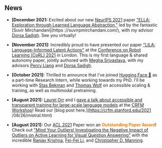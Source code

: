 ## News

- **[December 2021:** Excited about our new [NeurIPS 2021](https://nips.cc/) paper ["ELLA: Exploration through Learned
 Language Abstraction,"](https://arxiv.org/abs/2103.05825) led by the fantastic [Suvir Mirchandani](https
 ://suvirpmirchandani.com/), with my advisor [Dorsa Sadigh](https://dorsa.fyi/). See you virtually!

- **[November 2021]:** Incredibly proud to have presented our paper ["LILA: Language-Informed Latent Actions"](https://arxiv.org/abs/2111.03205) 
at the [Conference on Robot Learning (CoRL) 2021](https://www.robot-learning.org/) in London. This is my first language
 & shared autonomy paper, jointly authored with [Megha Srivastava](https://web.stanford.edu/~meghas/), with my advisors
 [Percy Liang](https://cs.stanford.edu/~pliang/) and [Dorsa Sadigh](https://dorsa.fyi/).

- **[October 2021]:** Thrilled to announce that I've joined [Hugging Face 🤗](https://huggingface.co/) as a part-time
Research Intern, while working towards my PhD. I'll be working with [Stas Bekman](https://twitter.com/StasBekman) and
[Thomas Wolf](https://thomwolf.io/) on accessible scaling & training, as well as multimodal pretraining. 

- **[August 2021]:** [Laurel Orr](https://cs.stanford.edu/people/lorr1/) and I [gave a talk about accessible and
 transparent training for large-scale language models](https://youtu.be/du1YiytHwXs?t=3294) at the 
 [CRFM Workshop](https://crfm.stanford.edu/workshop.html)! Read our [blog post here.](https://crfm.stanford.edu/2021
 /08/26/mistral.html)

- **[August 2021]:** Our [ACL 2021](https://2021.aclweb.org/) Paper  won an <span style="color:#F38000"><b>Outstanding
 Paper Award</b></span>! Check out ["Mind Your Outliers! Investigating the Negative
 Impact of Outliers on Active Learning for Visual Question Answering"](https://arxiv.org/abs/2107.02331) with the
 incredible [Ranjay Krishna](http://www.ranjaykrishna.com/index.html), [Fei-Fei Li](https://profiles.stanford.edu/fei-fei-li), and [Christopher D. Manning](https://nlp.stanford.edu/manning/). 

